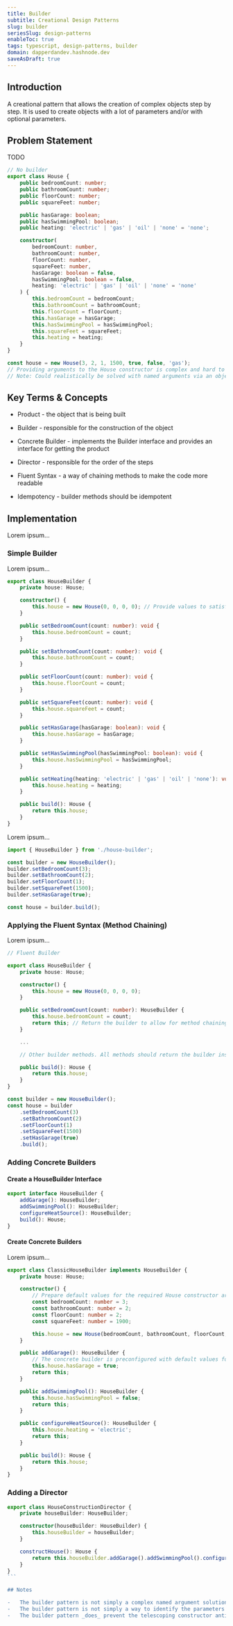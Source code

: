 ```yaml
---
title: Builder
subtitle: Creational Design Patterns
slug: builder
seriesSlug: design-patterns
enableToc: true
tags: typescript, design-patterns, builder
domain: dapperdandev.hashnode.dev
saveAsDraft: true
---
```


## Introduction

A creational pattern that allows the creation of complex objects step by step. It is used to create objects with a lot of parameters and/or with optional parameters.

## Problem Statement

TODO

```typescript
// No builder
export class House {
    public bedroomCount: number;
    public bathroomCount: number;
    public floorCount: number;
    public squareFeet: number;

    public hasGarage: boolean;
    public hasSwimmingPool: boolean;
    public heating: 'electric' | 'gas' | 'oil' | 'none' = 'none';

    constructor(
        bedroomCount: number,
        bathroomCount: number,
        floorCount: number,
        squareFeet: number,
        hasGarage: boolean = false,
        hasSwimmingPool: boolean = false,
        heating: 'electric' | 'gas' | 'oil' | 'none' = 'none'
    ) {
        this.bedroomCount = bedroomCount;
        this.bathroomCount = bathroomCount;
        this.floorCount = floorCount;
        this.hasGarage = hasGarage;
        this.hasSwimmingPool = hasSwimmingPool;
        this.squareFeet = squareFeet;
        this.heating = heating;
    }
}

const house = new House(3, 2, 1, 1500, true, false, 'gas');
// Providing arguments to the House constructor is complex and hard to read/understand.
// Note: Could realistically be solved with named arguments via an object.
```

## Key Terms & Concepts

-   Product - the object that is being built
-   Builder - responsible for the construction of the object
-   Concrete Builder - implements the Builder interface and provides an interface for getting the product
-   Director - responsible for the order of the steps
-   Fluent Syntax - a way of chaining methods to make the code more readable

-   Idempotency - builder methods should be idempotent

## Implementation

Lorem ipsum...

### Simple Builder

Lorem ipsum...

```typescript
export class HouseBuilder {
    private house: House;

    constructor() {
        this.house = new House(0, 0, 0, 0); // Provide values to satisfy the constructor, but leverage the builder to set the values
    }

    public setBedroomCount(count: number): void {
        this.house.bedroomCount = count;
    }

    public setBathroomCount(count: number): void {
        this.house.bathroomCount = count;
    }

    public setFloorCount(count: number): void {
        this.house.floorCount = count;
    }

    public setSquareFeet(count: number): void {
        this.house.squareFeet = count;
    }

    public setHasGarage(hasGarage: boolean): void {
        this.house.hasGarage = hasGarage;
    }

    public setHasSwimmingPool(hasSwimmingPool: boolean): void {
        this.house.hasSwimmingPool = hasSwimmingPool;
    }

    public setHeating(heating: 'electric' | 'gas' | 'oil' | 'none'): void {
        this.house.heating = heating;
    }

    public build(): House {
        return this.house;
    }
}
```

Lorem ipsum...

```typescript
import { HouseBuilder } from './house-builder';

const builder = new HouseBuilder();
builder.setBedroomCount(3);
builder.setBathroomCount(2);
builder.setFloorCount(1);
builder.setSquareFeet(1500);
builder.setHasGarage(true);

const house = builder.build();
```

### Applying the Fluent Syntax (Method Chaining)

Lorem ipsum...

```typescript
// Fluent Builder

export class HouseBuilder {
    private house: House;

    constructor() {
        this.house = new House(0, 0, 0, 0);
    }

    public setBedroomCount(count: number): HouseBuilder {
        this.house.bedroomCount = count;
        return this; // Return the builder to allow for method chaining (fluent syntax).
    }

    ...

    // Other builder methods. All methods should return the builder instance to allow for method chaining (fluent syntax)

    public build(): House {
        return this.house;
    }
}
```

```typescript
const builder = new HouseBuilder();
const house = builder
    .setBedroomCount(3)
    .setBathroomCount(2)
    .setFloorCount(1)
    .setSquareFeet(1500)
    .setHasGarage(true)
    .build();
```

### Adding Concrete Builders

#### Create a HouseBuilder Interface

```typescript
export interface HouseBuilder {
    addGarage(): HouseBuilder;
    addSwimmingPool(): HouseBuilder;
    configureHeatSource(): HouseBuilder;
    build(): House;
}
```

#### Create Concrete Builders

Lorem ipsum...

```typescript
export class ClassicHouseBuilder implements HouseBuilder {
    private house: House;

    constructor() {
        // Prepare default values for the required House constructor arguments.
        const bedroomCount: number = 3;
        const bathroomCount: number = 2;
        const floorCount: number = 2;
        const squareFeet: number = 1900;

        this.house = new House(bedroomCount, bathroomCount, floorCount, squareFeet);
    }

    public addGarage(): HouseBuilder {
        // The concrete builder is preconfigured with default values for the product.
        this.house.hasGarage = true;
        return this;
    }

    public addSwimmingPool(): HouseBuilder {
        this.house.hasSwimmingPool = false;
        return this;
    }

    public configureHeatSource(): HouseBuilder {
        this.house.heating = 'electric';
        return this;
    }

    public build(): House {
        return this.house;
    }
}
```

### Adding a Director

````typescript
export class HouseConstructionDirector {
    private houseBuilder: HouseBuilder;

    constructor(houseBuilder: HouseBuilder) {
        this.houseBuilder = houseBuilder;
    }

    constructHouse(): House {
        return this.houseBuilder.addGarage().addSwimmingPool().configureHeatSource().build();
    }
}
```

## Notes

-   The builder pattern is not simply a complex named argument solution
-   The builder pattern is not simply a way to identify the parameters of a constructor
-   The builder pattern _does_ prevent the telescoping constructor anti-pattern
````
